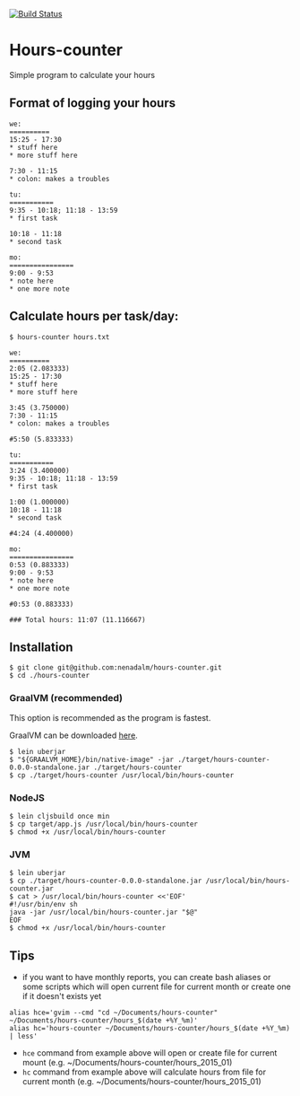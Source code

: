 [![Build Status](https://api.travis-ci.org/nenadalm/hours-counter.png?branch=master)](http://travis-ci.org/nenadalm/hours-counter)

# Hours-counter

Simple program to calculate your hours

## Format of logging your hours

```
we:
==========
15:25 - 17:30
* stuff here
* more stuff here

7:30 - 11:15
* colon: makes a troubles

tu:
===========
9:35 - 10:18; 11:18 - 13:59
* first task

10:18 - 11:18
* second task

mo:
================
9:00 - 9:53
* note here
* one more note
```

## Calculate hours per task/day:

```$ hours-counter hours.txt```

```
we:
==========
2:05 (2.083333)
15:25 - 17:30
* stuff here
* more stuff here

3:45 (3.750000)
7:30 - 11:15
* colon: makes a troubles

#5:50 (5.833333)

tu:
===========
3:24 (3.400000)
9:35 - 10:18; 11:18 - 13:59
* first task

1:00 (1.000000)
10:18 - 11:18
* second task

#4:24 (4.400000)

mo:
================
0:53 (0.883333)
9:00 - 9:53
* note here
* one more note

#0:53 (0.883333)

### Total hours: 11:07 (11.116667)
```

## Installation

```
$ git clone git@github.com:nenadalm/hours-counter.git
$ cd ./hours-counter
```

### GraalVM (recommended)

This option is recommended as the program is fastest.

GraalVM can be downloaded [here](https://github.com/oracle/graal/releases).

```
$ lein uberjar
$ "${GRAALVM_HOME}/bin/native-image" -jar ./target/hours-counter-0.0.0-standalone.jar ./target/hours-counter
$ cp ./target/hours-counter /usr/local/bin/hours-counter
```

### NodeJS

```
$ lein cljsbuild once min
$ cp target/app.js /usr/local/bin/hours-counter
$ chmod +x /usr/local/bin/hours-counter
```

### JVM

```
$ lein uberjar
$ cp ./target/hours-counter-0.0.0-standalone.jar /usr/local/bin/hours-counter.jar
$ cat > /usr/local/bin/hours-counter <<'EOF'
#!/usr/bin/env sh
java -jar /usr/local/bin/hours-counter.jar "$@"
EOF
$ chmod +x /usr/local/bin/hours-counter
```

## Tips


* if you want to have monthly reports, you can create bash aliases or some scripts which will open current file for current month or create one if it doesn't exists yet

```
alias hce='gvim --cmd "cd ~/Documents/hours-counter" ~/Documents/hours-counter/hours_$(date +%Y_%m)'
alias hc='hours-counter ~/Documents/hours-counter/hours_$(date +%Y_%m) | less'
```

* ```hce``` command from example above will open or create file for current mount (e.g.  ~/Documents/hours-counter/hours_2015_01)
* ```hc``` command from example above will calculate hours from file for current month (e.g. ~/Documents/hours-counter/hours_2015_01)
